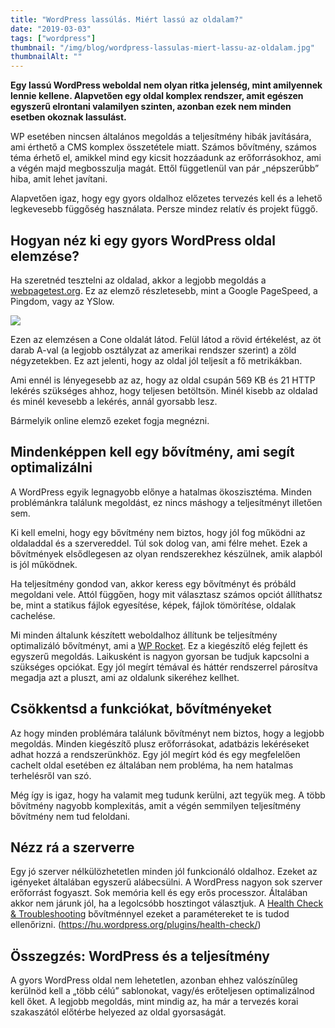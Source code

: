 ```yaml
---
title: "WordPress lassúlás. Miért lassú az oldalam?"
date: "2019-03-03"
tags: ["wordpress"]
thumbnail: "/img/blog/wordpress-lassulas-miert-lassu-az-oldalam.jpg"
thumbnailAlt: ""
---
```


**Egy lassú WordPress weboldal nem olyan ritka jelenség, mint amilyennek lennie kellene. Alapvetően egy oldal komplex rendszer, amit egészen egyszerű elrontani valamilyen szinten, azonban ezek nem minden esetben okoznak lassulást.**

WP esetében nincsen általános megoldás a teljesítmény hibák javítására, ami érthető a CMS komplex összetétele miatt. Számos bővítmény, számos téma érhető el, amikkel mind egy kicsit hozzáadunk az erőforrásokhoz, ami a végén majd megbosszulja magát. Ettől függetlenül van pár „népszerűbb” hiba, amit lehet javítani.

Alapvetően igaz, hogy egy gyors oldalhoz előzetes tervezés kell és a lehető legkevesebb függőség használata. Persze mindez relatív és projekt függő.

## Hogyan néz ki egy gyors WordPress oldal elemzése?

Ha szeretnéd tesztelni az oldalad, akkor a legjobb megoldás a [webpagetest.org](https://www.webpagetest.org/). Ez az elemző részletesebb, mint a Google PageSpeed, a Pingdom, vagy az YSlow.

![](/img/blog/webpagetest-cone-results.png)

Ezen az elemzésen a Cone oldalát látod. Felül látod a rövid értékelést, az öt darab A-val (a legjobb osztályzat az amerikai rendszer szerint) a zöld négyzetekben. Ez azt jelenti, hogy az oldal jól teljesít a fő metrikákban.

Ami ennél is lényegesebb az az, hogy az oldal csupán 569 KB és 21 HTTP lekérés szükséges ahhoz, hogy teljesen betöltsön. Minél kisebb az oldalad és minél kevesebb a lekérés, annál gyorsabb lesz.

Bármelyik online elemző ezeket fogja megnézni.

## Mindenképpen kell egy bővítmény, ami segít optimalizálni

A WordPress egyik legnagyobb előnye a hatalmas ökoszisztéma. Minden problémánkra találunk megoldást, ez nincs máshogy a teljesítményt illetően sem.

Ki kell emelni, hogy egy bővítmény nem biztos, hogy jól fog működni az oldaladdal és a szervereddel. Túl sok dolog van, ami félre mehet. Ezek a bővítmények elsődlegesen az olyan rendszerekhez készülnek, amik alapból is jól működnek.

Ha teljesítmény gondod van, akkor keress egy bővítményt és próbáld megoldani vele. Attól függően, hogy mit választasz számos opciót állíthatsz be, mint a statikus fájlok egyesítése, képek, fájlok tömörítése, oldalak cachelése.

Mi minden általunk készített weboldalhoz állítunk be teljesítmény optimalizáló bővítményt, ami a [WP Rocket](https://wp-rocket.me/). Ez a kiegészítő elég fejlett és egyszerű megoldás. Laikusként is nagyon gyorsan be tudjuk kapcsolni a szükséges opciókat. Egy jól megírt témával és háttér rendszerrel párosítva megadja azt a pluszt, ami az oldalunk sikeréhez kellhet.

## Csökkentsd a funkciókat, bővítményeket

Az hogy minden problémára találunk bővítményt nem biztos, hogy a legjobb megoldás. Minden kiegészítő plusz erőforrásokat, adatbázis lekéréseket adhat hozzá a rendszerünkhöz. Egy jól megírt kód és egy megfelelően cachelt oldal esetében ez általában nem probléma, ha nem hatalmas terhelésről van szó.

Még így is igaz, hogy ha valamit meg tudunk kerülni, azt tegyük meg. A több bővítmény nagyobb komplexitás, amit a végén semmilyen teljesítmény bővítmény nem tud feloldani.

## Nézz rá a szerverre

Egy jó szerver nélkülözhetetlen minden jól funkcionáló oldalhoz. Ezeket az igényeket általában egyszerű alábecsülni. A WordPress nagyon sok szerver erőforrást fogyaszt. Sok memória kell és egy erős processzor. Általában akkor nem járunk jól, ha a legolcsóbb hosztingot választjuk. A [Health Check & Troubleshooting](https://hu.wordpress.org/plugins/health-check/) bővítménnyel ezeket a paramétereket te is tudod ellenőrizni. (https://hu.wordpress.org/plugins/health-check/)

## Összegzés: WordPress és a teljesítmény

A gyors WordPress oldal nem lehetetlen, azonban ehhez valószínűleg kerülnöd kell a „több célú” sablonokat, vagy/és erőteljesen optimalizálnod kell őket. A legjobb megoldás, mint mindig az, ha már a tervezés korai szakaszától előtérbe helyezed az oldal gyorsaságát.
